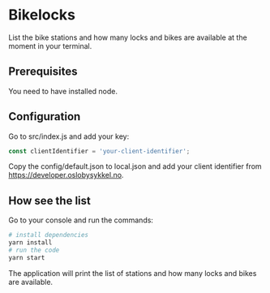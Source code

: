 Bikelocks
=========

List the bike stations and how many locks and bikes are available at the moment in your terminal.

## Prerequisites

You need to have installed node.

## Configuration

Go to src/index.js and add your key:

```javascript
const clientIdentifier = 'your-client-identifier';
```

Copy the config/default.json to local.json and add your client identifier from
https://developer.oslobysykkel.no.

## How see the list

Go to your console and run the commands:

```bash
# install dependencies
yarn install
# run the code
yarn start
```

The application will print the list of stations and how many locks and bikes are available.
